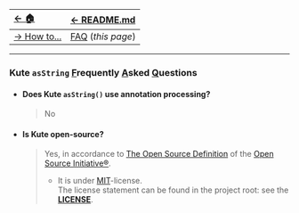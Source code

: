 | [← 🏠](../../)                           | [← README.md](../../README.md) |
|:-----------------------------------------|:-------------------------------|
| [→ How to...](../../md/howto/0-howto.md) | [FAQ]()  (<i>this page</i>)    |

<hr>

### Kute `asString` <u>F</u>requently <u>A</u>sked <u>Q</u>uestions

* #### Does Kute `asString()` use annotation processing?
   > No

* #### Is Kute open-source?
  > Yes, in accordance to [The Open Source Definition](https://opensource.org/osd/) of the [Open Source Initiative®](https://opensource.org/osd/).
  > * It is under [MIT](https://opensource.org/license/mit/)-license.<br>
   The license statement can be found in the project root: see the **[LICENSE](../../LICENSE)**.


